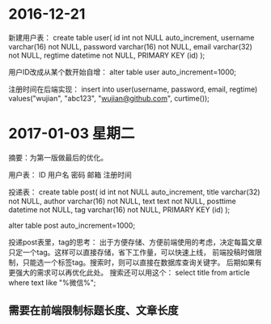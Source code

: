 # 2016-12-21
新建用户表：
create table user(
id int not NULL auto_increment,
username varchar(16) not NULL,
password varchar(16) not NULL,
email varchar(32) not NULL,
regtime datetime not NULL,
PRIMARY KEY (id)
);

用户ID改成从某个数开始自增：
alter table user auto_increment=1000;

注册时间在后端实现：
insert into user(username, password, email, regtime) values("wujian", "abc123", "wujian@github.com", curtime());



# 2017-01-03 星期二
摘要：为第一版做最后的优化。

用户表：
ID
用户名
密码
邮箱
注册时间

投递表：
create table post(
id int not NULL auto_increment,
title varchar(32) not NULL,
author varchar(16) not NULL,
text text not NULL,
posttime datetime not NULL,
tag varchar(16) not NULL,
PRIMARY KEY (id)
);

alter table post auto_increment=1000;

投递post表里，tag的思考：
出于方便存储、方便前端使用的考虑，决定每篇文章只定一个tag。这样可以直接存储，省下工作量，可以快速上线，
前端投稿时做限制，只能选一个标签tag。搜索时，则可以直接在数据库查询关键字。
后期如果有更强大的需求可以再优化此处。
搜索还可以用这个：
select title from article where text like "%微信%";

## 需要在前端限制标题长度、文章长度
